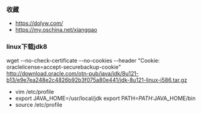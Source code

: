 ### 收藏
- https://dolyw.com/
- https://my.oschina.net/xianggao

### linux下载jdk8
wget --no-check-certificate --no-cookies --header "Cookie: oraclelicense=accept-securebackup-cookie" http://download.oracle.com/otn-pub/java/jdk/8u121-b13/e9e7ea248e2c4826b92b3f075a80e441/jdk-8u121-linux-i586.tar.gz
- vim /etc/profile
- export JAVA_HOME=/usr/local/jdk export PATH=$PATH:$JAVA_HOME/bin
- source /etc/profile
